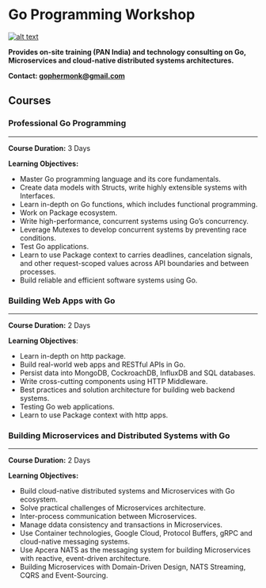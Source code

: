 # Go Programming Workshop
[![alt text](https://github.com/shijuvar/gokit/blob/master/img/gopher_kubernetes.png "Gopher")](https://medium.com/@shijuvar)

**Provides on-site training (PAN India) and technology consulting on Go, Microservices and cloud-native distributed systems architectures.** 

**Contact: gophermonk@gmail.com**  


## Courses
### Professional Go Programming 
-------------------------------
**Course Duration:**  3 Days

**Learning Objectives:** 
* Master Go programming language and its core fundamentals. 
* Create data models with Structs, write highly extensible systems with Interfaces.
* Learn in-depth on Go functions, which includes functional programming. 
* Work on Package ecosystem.
* Write high-performance, concurrent systems using Go’s concurrency.
* Leverage Mutexes to develop concurrent systems by preventing race conditions.
* Test Go applications.
* Learn to use Package context to carries deadlines, cancelation signals, and other request-scoped values across API boundaries and between processes.
* Build reliable and efficient software systems using Go.



### Building Web Apps with Go
----------------------------
**Course Duration:**  2 Days

**Learning Objectives**: 
* Learn in-depth on http package.
* Build real-world web apps and RESTful APIs in Go.
* Persist data into MongoDB, CockroachDB, InfluxDB and SQL databases.
* Write cross-cutting components using HTTP Middleware. 
* Best practices and solution architecture for building web backend systems.
* Testing Go web applications.
* Learn to use Package context with http apps.


### Building Microservices and Distributed Systems with Go
--------------------------------------------------------
**Course Duration:**  2 Days

**Learning Objectives:** 
*	Build cloud-native distributed systems and Microservices with Go ecosystem.
*	Solve practical challenges of Microservices architecture.
*	Inter-process communication between Microservices.
* Manage ddata consistency and transactions in Microservices.
*	Use Container technologies, Google Cloud, Protocol Buffers, gRPC and cloud-native messaging systems.
*	Use Apcera NATS as the messaging system for building Microservices with reactive, event-driven architecture.
* Building Microservices with Domain-Driven Design, NATS Streaming, CQRS and Event-Sourcing.

